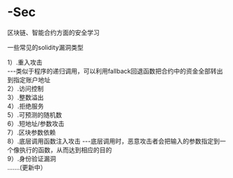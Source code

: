 # -Sec
区块链、智能合约方面的安全学习  
  
一些常见的solidity漏洞类型  
  
  1）.重入攻击  
        ---类似于程序的递归调用，可以利用fallback回退函数把合约中的资金全部转出到指定账户地址  
  2）.访问控制  
  3）.整数溢出  
  4）.拒绝服务  
  5）.可预测的随机数  
  6）.短地址/参数攻击  
  7）.区块参数依赖  
  8）.底层调用函数注入攻击  ---底层调用时，恶意攻击者会把输入的参数指定到一个像执行的函数，从而达到相应的目的  
  9）.身份验证漏洞  
  .......(更新中）  

